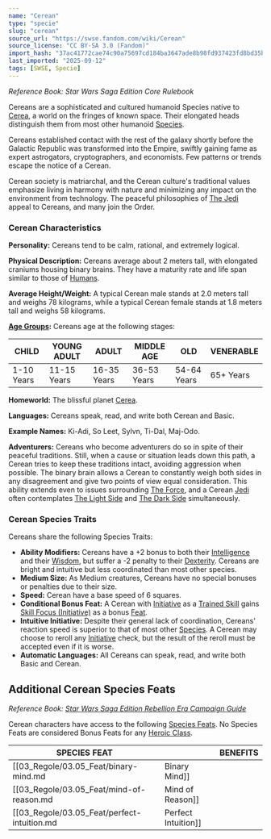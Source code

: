 ```yaml
---
name: "Cerean"
type: "specie"
slug: "cerean"
source_url: "https://swse.fandom.com/wiki/Cerean"
source_license: "CC BY-SA 3.0 (Fandom)"
import_hash: "37ac41772cae74c90a75697cd184ba3647ade8b98fd937423fd8bd35b5531065"
last_imported: "2025-09-12"
tags: [SWSE, Specie]
---
```

*Reference Book: Star Wars Saga Edition Core Rulebook*

Cereans are a sophisticated and cultured humanoid Species native to [Cerea](https://swse.fandom.com/wiki/Cerea), a world on the fringes of known space. Their elongated heads distinguish them from most other humanoid [Species](https://swse.fandom.com/wiki/Species).

Cereans established contact with the rest of the galaxy shortly before the Galactic Republic was transformed into the Empire, swiftly gaining fame as expert astrogators, cryptographers, and economists. Few patterns or trends escape the notice of a Cerean.

Cerean society is matriarchal, and the Cerean culture's traditional values emphasize living in harmony with nature and minimizing any impact on the environment from technology. The peaceful philosophies of [The Jedi](https://swse.fandom.com/wiki/The_Jedi) appeal to Cereans, and many join the Order.
### Cerean Characteristics
**Personality:** Cereans tend to be calm, rational, and extremely logical.

**Physical Description:** Cereans average about 2 meters tall, with elongated craniums housing binary brains. They have a maturity rate and life span similar to those of [Humans](https://swse.fandom.com/wiki/Humans).

**Average Height/Weight:** A typical Cerean male stands at 2.0 meters tall and weighs 78 kilograms, while a typical Cerean female stands at 1.8 meters tall and weighs 58 kilograms.

**[Age Groups](https://swse.fandom.com/wiki/Age_Groups):** Cereans age at the following stages:

| CHILD | YOUNG ADULT | ADULT | MIDDLE AGE | OLD | VENERABLE |
| --- | --- | --- | --- | --- | --- |
| 1-10 Years | 11-15 Years | 16-35 Years | 36-53 Years | 54-64 Years | 65+ Years |

**Homeworld:** The blissful planet [Cerea](https://swse.fandom.com/wiki/Cerea).

**Languages:** Cereans speak, read, and write both Cerean and Basic.

**Example Names:** Ki-Adi, So Leet, Sylvn, Ti-Dal, Maj-Odo.

**Adventurers:** Cereans who become adventurers do so in spite of their peaceful traditions. Still, when a cause or situation leads down this path, a Cerean tries to keep these traditions intact, avoiding aggression when possible. The binary brain allows a Cerean to constantly weigh both sides in any disagreement and give two points of view equal consideration. This ability extends even to issues surrounding [The Force](https://swse.fandom.com/wiki/The_Force), and a Cerean [Jedi](https://swse.fandom.com/wiki/Jedi) often contemplates [The Light Side](https://swse.fandom.com/wiki/The_Light_Side) and [The Dark Side](https://swse.fandom.com/wiki/The_Dark_Side) simultaneously.

### Cerean Species Traits
Cereans share the following Species Traits:
- **Ability Modifiers:** Cereans have a +2 bonus to both their [Intelligence](https://swse.fandom.com/wiki/Intelligence) and their [Wisdom](https://swse.fandom.com/wiki/Wisdom), but suffer a -2 penalty to their [Dexterity](https://swse.fandom.com/wiki/Dexterity). Cereans are bright and intuitive but less coordinated than most other species.
- **Medium Size:** As Medium creatures, Cereans have no special bonuses or penalties due to their size.
- **Speed:** Cerean have a base speed of 6 squares.
- **Conditional Bonus Feat:** A Cerean with [Initiative](https://swse.fandom.com/wiki/Initiative) as a [Trained Skill](https://swse.fandom.com/wiki/Trained_Skill) gains [Skill Focus (Initiative)](https://swse.fandom.com/wiki/Skill_Focus_(Initiative)) as a bonus [Feat](https://swse.fandom.com/wiki/Feat).
- **Intuitive Initiative:** Despite their general lack of coordination, Cereans' reaction speed is superior to that of most other [Species](https://swse.fandom.com/wiki/Species). A Cerean may choose to reroll any [Initiative](https://swse.fandom.com/wiki/Initiative) check, but the result of the reroll must be accepted even if it is worse.
- **Automatic Languages:** All Cereans can speak, read, and write both Basic and Cerean.
## Additional Cerean Species Feats
*Reference Book: [Star Wars Saga Edition Rebellion Era Campaign Guide](https://swse.fandom.com/wiki/Star_Wars_Saga_Edition_Rebellion_Era_Campaign_Guide)*

Cerean characters have access to the following [Species Feats](https://swse.fandom.com/wiki/Species_Feats). No Species Feats are considered Bonus Feats for any [Heroic Class](https://swse.fandom.com/wiki/Heroic_Class).

| SPECIES FEAT |  | BENEFITS |
| --- | --- | --- |
| [[03_Regole/03.05_Feat/binary-mind.md|Binary Mind]] |  | Enemies must roll twice, keeping the lower result, on [Mind-Affecting](https://swse.fandom.com/wiki/Mind-Affecting) effects. |
| [[03_Regole/03.05_Feat/mind-of-reason.md|Mind of Reason]] |  | Use [Wisdom](https://swse.fandom.com/wiki/Wisdom) instead of [Intelligence](https://swse.fandom.com/wiki/Intelligence) for [Intelligence](https://swse.fandom.com/wiki/Intelligence)-based [Skill Checks](https://swse.fandom.com/wiki/Skill_Checks). |
| [[03_Regole/03.05_Feat/perfect-intuition.md|Perfect Intuition]] |  | Reroll [Initiative](https://swse.fandom.com/wiki/Initiative) checks, always keeping the better result. |